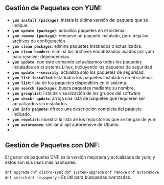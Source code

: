 ## Gestión de Paquetes con YUM:

- **`yum install {package}`**: instala la última versión del paquete que se indique.
-   **`yum update {package}`**: actualiza paquetes en el sistema.
-   **`yum remove {package}`**: remueve un paquete instalado, pero deja los archivos de configuración.
-   **`yum clean packages`**: elimina paquetes instalados o actualizados.
-   **`yum clean headers`**: elimina los archivos encabezados usados por yum para resolver dependencias.
-   **`yum update`**: con este comando actualizamos todos los paquetes instalados en el sistema Linux, incluyendo los paquetes de seguridad.
-   **`yum update --security`**: actualiza solo los paquetes de seguridad.
-   **`yum list installed`**: lista todos los paquetes instalados en el sistema.
-   **`yum list`**: lista de los paquetes disponibles en el sistema.
-   **`yum search {package}`**: busca paquetes mediante su nombre.
-   **`yum grouplist`**: lista de visualización de los grupos del software.
-   **`yum check- update`**: arroja una lista de paquetes que requieren ser actualizados sin instalarlos.
-   **`yum info paquete`**: ofrece una descripción completa del paquete indicado.
-   **`yum repolist`**: muestra la lista de los repositorios que se tengan de yum
-   **`yum autoremove`**: similar al apt autoremove de Ubuntu.
-
## Gestión de Paquetes con DNF:

El gestor de paquetes DNF es la versión mejorada y actualizada de yum; y estos son sus usos más habituales:

`dnf upgrade`
`dnf distro-sync` 
`dnf system-upgrade`
`dnf remove`
`dnf autoremove`
`dnf search`
`dnf repoquery` - Es útil para búsquedas avanzadas.